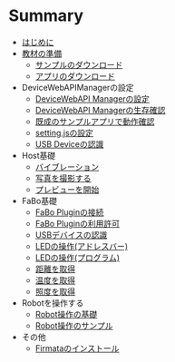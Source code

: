 # Summary

* [はじめに](README.md)
* [教材の準備](jiao-cai-306e-zhun-bei.md)
  * [サンプルのダウンロード](sample.md)
  * [アプリのダウンロード](app.md)
* DeviceWebAPIManagerの設定
  * [DeviceWebAPI Managerの設定](manager.md)
  * [DeviceWebAPI Managerの生存確認](available.md)
  * [既成のサンプルアプリで動作確認](webapp.md)
  * [setting.jsの設定](setting.md)
  * [USB Deviceの認識](usbdevice.md)
* Host基礎
  * [バイブレーション](host_vibration.md)
  * [写真を撮影する](host_takepic.md)
  * [プレビューを開始](host_preview.md)
* FaBo基礎
  * [FaBo Pluginの接続](fabo.md)
  * [FaBo Pluginの利用許可](permission.md)
  * [USBデバイスの認識](usbdevice.md)
  * [LEDの操作\(アドレスバー\)](fabo_led1.md)
  * [LEDの操作\(プログラム\)](fabo_led2.md)
  * [距離を取得](fabo_distance.md)
  * [温度を取得](fabo_temperature.md)
  * [照度を取得](light.md)
* Robotを操作する
  * [Robot操作の基礎](robot_basic.md)
  * [Robot操作のサンプル](robot_sample.md)
* その他
  * [Firmataのインストール](firmata.md)

